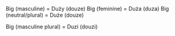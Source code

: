 Big (masculine) = Duży (douze)
Big (feminine) = Duża (duza)
Big (neutral/plural) = Duże (douze)

Big (masculine plural) = Duzi (douzi)
